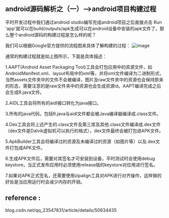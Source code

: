 ## android源码解析之（一）-->android项目构建过程
平时开发过程中我们通过android studio编写完成android项目之后直接点击 Run 'app'就可以在build/outputs/apk生成可以在android设备中安装的apk文件了，那么整个android源码的构建过程是怎么样的呢？

我们可以根据Google官方提供的流程图来具体了解构建的过程：
![image](https://github.com/cxMax/AndroidPlugin-better-known/blob/master/PluginBasic/AndroidSource/Assets/android_project_build_process.png)

通常的构建过程就是如上图所示，下面是具体描述：

1.AAPT(Android Asset Packaging Tool)工具会打包应用中的资源文件，如AndroidManifest.xml、layout布局中的xml等，并将xml文件编译为二进制形式，当然assets文件夹中的文件不会被编译，图片及raw文件夹中的资源也会保持原来的形态，需要注意的是raw文件夹中的资源也会生成资源id。AAPT编译完成之后会生成R.java文件。

2.AIDL工具会将所有的aidl接口转化为java接口。

3.所有的java代码，包括R.java与aidl文件都会被Java编译器编译成.class文件。

4.Dex工具会将上述产生的.class文件及第三库及其他.class文件编译成.dex文件（dex文件是Dalvik虚拟机可以执行的格式），dex文件最终会被打包进APK文件。

5.ApkBuilder工具会将编译过的资源及未编译过的资源（如图片等）以及.dex文件打包成APK文件。

6.生成APK文件后，需要对其签名才可安装到设备，平时测试时会使用debug keystore，当正式发布应用时必须使用release版的keystore对应用进行签名。

7.如果对APK正式签名，还需要使用zipalign工具对APK进行对齐操作，这样做的好处是当应用运行时会减少内存的开销。 

## reference :
blog.csdn.net/qq_23547831/article/details/50634435
